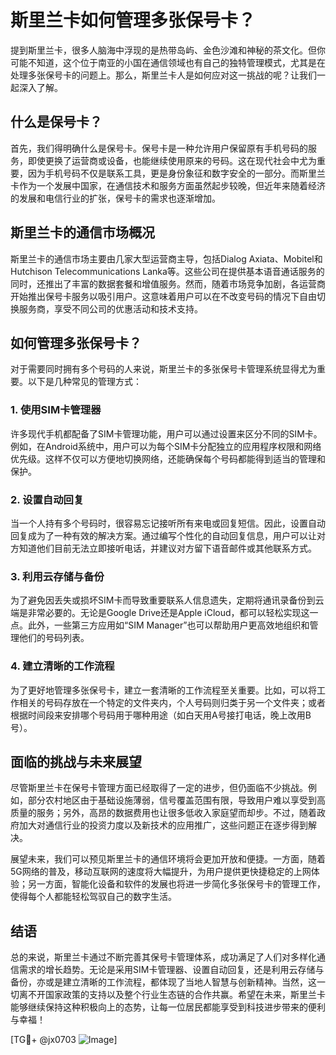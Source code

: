 # 斯里兰卡如何管理多张保号卡？

提到斯里兰卡，很多人脑海中浮现的是热带岛屿、金色沙滩和神秘的茶文化。但你可能不知道，这个位于南亚的小国在通信领域也有自己的独特管理模式，尤其是在处理多张保号卡的问题上。那么，斯里兰卡人是如何应对这一挑战的呢？让我们一起深入了解。

## 什么是保号卡？

首先，我们得明确什么是保号卡。保号卡是一种允许用户保留原有手机号码的服务，即使更换了运营商或设备，也能继续使用原来的号码。这在现代社会中尤为重要，因为手机号码不仅是联系工具，更是身份象征和数字安全的一部分。而斯里兰卡作为一个发展中国家，在通信技术和服务方面虽然起步较晚，但近年来随着经济的发展和电信行业的扩张，保号卡的需求也逐渐增加。

## 斯里兰卡的通信市场概况

斯里兰卡的通信市场主要由几家大型运营商主导，包括Dialog Axiata、Mobitel和Hutchison Telecommunications Lanka等。这些公司在提供基本语音通话服务的同时，还推出了丰富的数据套餐和增值服务。然而，随着市场竞争加剧，各运营商开始推出保号卡服务以吸引用户。这意味着用户可以在不改变号码的情况下自由切换服务商，享受不同公司的优惠活动和技术支持。

## 如何管理多张保号卡？

对于需要同时拥有多个号码的人来说，斯里兰卡的多张保号卡管理系统显得尤为重要。以下是几种常见的管理方式：

### 1. 使用SIM卡管理器
许多现代手机都配备了SIM卡管理功能，用户可以通过设置来区分不同的SIM卡。例如，在Android系统中，用户可以为每个SIM卡分配独立的应用程序权限和网络优先级。这样不仅可以方便地切换网络，还能确保每个号码都能得到适当的管理和保护。

### 2. 设置自动回复
当一个人持有多个号码时，很容易忘记接听所有来电或回复短信。因此，设置自动回复成为了一种有效的解决方案。通过编写个性化的自动回复信息，用户可以让对方知道他们目前无法立即接听电话，并建议对方留下语音邮件或其他联系方式。

### 3. 利用云存储与备份
为了避免因丢失或损坏SIM卡而导致重要联系人信息遗失，定期将通讯录备份到云端是非常必要的。无论是Google Drive还是Apple iCloud，都可以轻松实现这一点。此外，一些第三方应用如“SIM Manager”也可以帮助用户更高效地组织和管理他们的号码列表。

### 4. 建立清晰的工作流程
为了更好地管理多张保号卡，建立一套清晰的工作流程至关重要。比如，可以将工作相关的号码存放在一个特定的文件夹内，个人号码则归类于另一个文件夹；或者根据时间段来安排哪个号码用于哪种用途（如白天用A号接打电话，晚上改用B号）。

## 面临的挑战与未来展望

尽管斯里兰卡在保号卡管理方面已经取得了一定的进步，但仍面临不少挑战。例如，部分农村地区由于基础设施薄弱，信号覆盖范围有限，导致用户难以享受到高质量的服务；另外，高昂的数据费用也让很多低收入家庭望而却步。不过，随着政府加大对通信行业的投资力度以及新技术的应用推广，这些问题正在逐步得到解决。

展望未来，我们可以预见斯里兰卡的通信环境将会更加开放和便捷。一方面，随着5G网络的普及，移动互联网的速度将大幅提升，为用户提供更快捷稳定的上网体验；另一方面，智能化设备和软件的发展也将进一步简化多张保号卡的管理工作，使得每个人都能轻松驾驭自己的数字生活。

## 结语

总的来说，斯里兰卡通过不断完善其保号卡管理体系，成功满足了人们对多样化通信需求的增长趋势。无论是采用SIM卡管理器、设置自动回复，还是利用云存储与备份，亦或是建立清晰的工作流程，都体现了当地人智慧与创新精神。当然，这一切离不开国家政策的支持以及整个行业生态链的合作共赢。希望在未来，斯里兰卡能够继续保持这种积极向上的态势，让每一位居民都能享受到科技进步带来的便利与幸福！

[TG💪+ @jx0703 ![Image](https://github.com/user-attachments/assets/dbca1d08-cadb-493c-b0ec-ad6f7a83f270)]